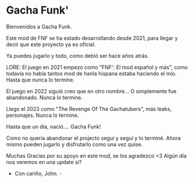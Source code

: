 # Gacha Funk'
Bienvenidos a Gacha Funk.

Este mod de FNF se ha estado desarrollando desde 2021, para llegar y decir que este proyecto ya es oficial.

Ya puedes jugarlo y todo, como debió ser hace años atrás.


LORE:
El juego en 2021 empezo como "FNF': El mod español y más", como todavía no había tantos mod de hanla hispana estaba haciendo el mío.
Hasta que nunca lo termine.

El juego en 2022 siguió creo que en otro nombre... O simplemente fue abandonado.
Nunca lo termine.

Llego el 2023 como "The Revenge Of The Gachatubers", más leaks, personajes.
Nunca lo termine.

Hasta que un día, nació....
Gacha Funk! 

Como no quería abandonar el projecto seguí y seguí y lo terminé.
Ahora mismo pueden jugarlo y disfrutarlo como una vez quise.

Muchas Gracias por su apoyo en este mod, se los agradezco <3
Algún día nos veremos en una update si?


- Con cariño, John. -
